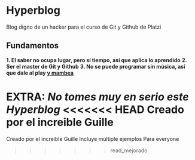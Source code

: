 # Hyperblog

Blog digno de un hacker para el curso de Git y Github de Platzi

## Fundamentos

**1. El saber no ocupa lugar, pero sí tiempo, así que aplica lo aprendido**
**2. Ser el master de Git y Github**
**3. No se puede programar sin música, así que dale al play [y mambea](https://www.youtube.com/watch?v=ufS9fROh6Z4 "y mambea")**

EXTRA: *No tomes muy en serio este Hyperblog*
<<<<<<< HEAD
Creado por el increible Guille
=======
Creado por el increible Guille
Incluye múltiple ejemplos
Para everyone
>>>>>>> read_mejorado
